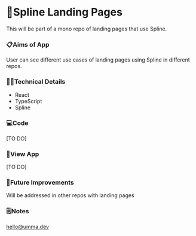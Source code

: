 # 🌈Spline Landing Pages
This will be part of a mono repo of landing pages that use Spline. 

### 📋Aims of App
User can see different use cases of landing pages using Spline in different repos. 

### 👩‍💻Technical Details
- React
- TypeScript
- Spline  

### 💻Code
[TO DO]

### 👀View App
[TO DO]

### 💭Future Improvements
Will be addressed in other repos with landing pages

### 🗒️Notes
hello@umma.dev
